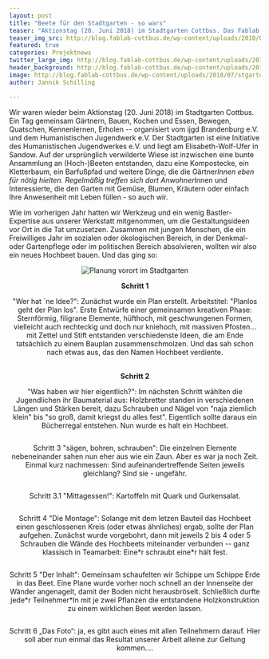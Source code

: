 ```yaml
---
layout: post
title: "Beete für den Stadtgarten - so wars"
teaser: "Aktionstag (20. Juni 2018) im Stadtgarten Cottbus. Das Fablab Cottbus hilft beim Hochbeetbau"
teaser_img_src: http://blog.fablab-cottbus.de/wp-content/uploads/2018/07/stgarten3-1080x675.jpg
featured: true
categories: Projektnews
twitter_large_img: http://blog.fablab-cottbus.de/wp-content/uploads/2018/07/stgarten3-1080x675.jpg
header_background: http://blog.fablab-cottbus.de/wp-content/uploads/2018/07/stgarten3-1080x675.jpg
image: http://blog.fablab-cottbus.de/wp-content/uploads/2018/07/stgarten3-1080x675.jpg
author: Jannik Schilling

---
```

Wir waren wieder beim Aktionstag (20. Juni 2018) im Stadtgarten Cottbus. Ein Tag gemeinsam Gärtnern, Bauen, Kochen und Essen, Bewegen, Quatschen, Kennenlernen, Erholen -- organisiert vom ijgd Brandenburg e.V. und dem Humanistischen Jugendwerk e.V. Der Stadtgarten ist eine Initiative des Humanistischen Jugendwerkes e.V. und liegt am Elisabeth-Wolf-Ufer in Sandow. Auf der ursprünglich verwilderte Wiese ist inzwischen eine bunte Ansammlung an (Hoch-)Beeten entstanden, dazu eine Kompostecke, ein Kletterbaum, ein Barfußpfad und weitere Dinge, die die Gärtner*Innen eben für nötig hielten. Regelmäßig treffen sich dort Anwohner*Innen und Interessierte, die den Garten mit Gemüse, Blumen, Kräutern oder einfach Ihre Anwesenheit mit Leben füllen - so auch wir.

Wie im vorherigen Jahr hatten wir Werkzeug und ein wenig Bastler-Expertise aus unserer Werkstatt mitgenommen, um die Gestaltungsideen vor Ort in die Tat umzusetzen. Zusammen mit jungen Menschen, die ein Freiwilliges Jahr im sozialen oder ökologischen Bereich, in der Denkmal- oder Gartenpflege oder im politischen Bereich absolvieren, wollten wir also ein neues Hochbeet bauen. Und das ging so:

<div class="img"><center><img src="/assets/img/blog/2018/Juli/stadtgarten01.jpg" alt="Planung vorort im Stadtgarten" width="" height="">

<p><strong>Schritt 1</strong></p>
 
"Wer hat ´ne Idee?": Zunächst wurde ein Plan erstellt. Arbeitstitel: "Planlos geht der Plan los". Erste Entwürfe einer gemeinsamen kreativen Phase: Sternförmig, filigrane Elemente, hüfthoch, mit geschwungenen Formen, vielleicht auch rechteckig und doch nur kniehoch, mit massiven Pfosten... mit Zettel und Stift entstanden verschiedenste Ideen, die am Ende tatsächlich zu einem Bauplan zusammenschmolzen. Und das sah schon nach etwas aus, das den Namen Hochbeet verdiente.
<div class="img"><center><img src="/assets/img/blog/2018/Juli/stadtgarten02.jpg" alt="" width="" height=""></center></div>

<br/>
<strong>Schritt 2</strong>
<p>"Was haben wir hier eigentlich?": Im nächsten Schritt wählten die Jugendlichen ihr Baumaterial aus: Holzbretter standen in verschiedenen Längen und Stärken bereit, dazu Schrauben und Nägel von "naja ziemlich klein" bis "so groß, damit kriegst du alles fest". Eigentlich sollte daraus ein Bücherregal entstehen. Nun wurde es halt ein Hochbeet.</p>

<div class="img"><center><img src="/assets/img/blog/2018/Juli/stadtgarten03.jpg" alt="" width="" height=""></center></div>

Schritt 3 
"sägen, bohren, schrauben": Die einzelnen Elemente nebeneinander sahen nun eher aus wie ein Zaun. Aber es war ja noch Zeit. Einmal kurz nachmessen: Sind aufeinandertreffende Seiten jeweils gleichlang? Sind sie - ungefähr.
<div class="img"><center><img src="/assets/img/blog/2018/Juli/stadtgarten04.jpg" alt="" width="" height=""></center></div>

<p>Schritt 3.1 
"Mittagessen!": Kartoffeln mit Quark und Gurkensalat.</p>

<div class="img"><center><img src="/assets/img/blog/2018/Juli/stadtgarten05.jpg" alt="" width="" height="">

<p>Schritt 4 
"Die Montage": Solange mit dem letzen Bauteil das Hochbeet einen geschlossenen Kreis (oder etwas ähnliches) ergab, sollte der Plan aufgehen. Zunächst wurde vorgebohrt, dann mit jeweils 2 bis 4 oder 5 Schrauben die Wände des Hochbeets miteinander verbunden -- ganz klassisch in Teamarbeit: Eine*r schraubt eine*r hält fest.</p>

<div class="img"><center><img src="/assets/img/blog/2018/Juli/stadtgarten06.jpg" alt="" width="" height="">

<p>Schritt 5  
"Der Inhalt": Gemeinsam schaufelten wir Schippe um Schippe Erde in das Beet. Eine Plane wurde vorher noch schnell an der Innenseite der Wänder angenagelt, damit der Boden nicht herausbröselt. Schließlich durfte jede*r Teilnehmer*In mit je zwei Pflanzen die entstandene Holzkonstruktion zu einem wirklichen Beet werden lassen.</p>

<div class="img"><center><img src="/assets/img/blog/2018/Juli/stadtgarten07.jpg" alt="" width="" height="">

<p>Schritt 6 „Das Foto“: ja, es gibt auch eines mit allen Teilnehmern darauf. Hier soll aber nun einmal das Resultat unserer Arbeit alleine zur Geltung kommen….</p>

<div class="img"><center><img src="/assets/img/blog/2018/Juli/stadtgarten08.jpg" alt="" width="" height="">




